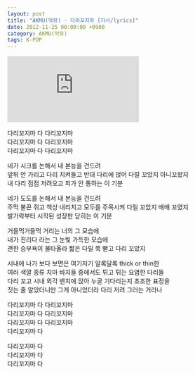 ```yaml
---
layout: post
title: "AKMU(악뮤) - 다리꼬지마 [가사/lyrics]"
date: 2012-11-25 00:00:00 +0900
category: AKMU(악뮤)
tags: K-POP
---
```


<div class="youtube-iframe-container iframe-16-to-9">
    <iframe src="https://www.youtube.com/embed/LSKOwt19xuM" title="AKMU(악뮤) - 다리꼬지마" frameborder="0" allow="accelerometer; autoplay; clipboard-write; encrypted-media; gyroscope; picture-in-picture; web-share" allowfullscreen></iframe>
</div>

다리꼬지마 다 다리꼬지마   
다리꼬지마 다 다리꼬지마  
다리꼬지마 다 다리꼬지마

네가 시크를 논해서 내 본능을 건드려  
앞뒤 안 가리고 다리 치켜들고 반대 다리에 얹어 다릴 꼬았지 아니꼬왔지  
내 다리 점점 저려오고 피가 안 통하는 이 기분

네가 도도를 논해서 내 본능을 건드려  
주먹 불끈 쥐고 책상 내리치고 모두를 주목시켜 다릴 꼬았지 배배 꼬였지  
발가락부터 시작된 성장판 닫히는 이 기분

거들먹거들먹 거리는 너의 그 모습에  
내가 진리다 라는 그 눈빛 가득한 모습에  
괜한 승부욕이 불타올라 짧은 다릴 쭉 뻗고 다리 꼬았지

시내에 나가 보다 보면은 여기저기 알록달록 thick or thin한  
여러 색깔 종류 치마 바지들 중에서도 튀고 튀는 요염한 다리들  
다리 꼬고 시내 외각 벤치에 앉아 누굴 기다리는지 초조한 표정을  
짓는 줄 알았더니만 그게 아니었더라 다리 저려 그러는 거라나

다리꼬지마 다 다리꼬지마   
다리꼬지마 다 다리꼬지마  
다리꼬지마 다 다리꼬지마   
다리꼬지마 다

다리꼬지마 다  
다리꼬지마 다  
다리꼬지마 다